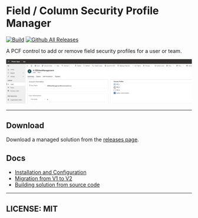 # Field / Column Security Profile Manager

[![Build](https://github.com/cathalnoonan/d365-pcf-securityprofilemanager/actions/workflows/BUILD.yml/badge.svg)](https://github.com/cathalnoonan/d365-pcf-securityprofilemanager/actions/workflows/BUILD.yml)
[![Github All Releases](https://img.shields.io/github/downloads/cathalnoonan/d365-pcf-securityprofilemanager/total.svg)]()

A PCF control to add or remove field security profiles for a user or team.

![Demo](./docs/res/securityprofilemanager.gif)

---

## Download
Download a managed solution from the [releases page](https://github.com/cathalnoonan/d365-pcf-securityprofilemanager/releases).

## Docs
- [Installation and Configuration](docs/installation-and-configuration.md)
- [Migration from V1 to V2](docs/migration-v1-v2.md)
- [Building solution from source code](docs/building-solution-from-source-code.md)

---

## LICENSE: MIT